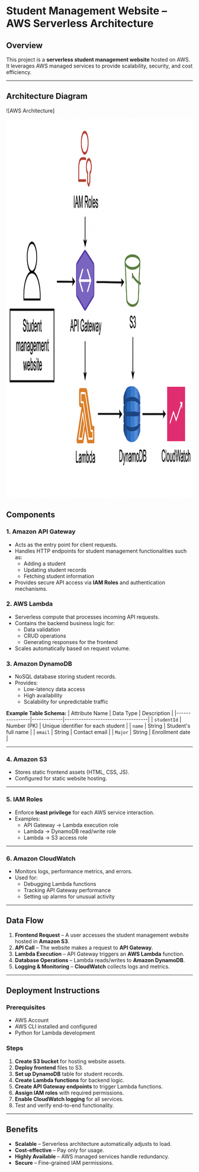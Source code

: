# Student Management Website – AWS Serverless Architecture

## Overview
This project is a **serverless student management website** hosted on AWS.  
It leverages AWS managed services to provide scalability, security, and cost efficiency.

---

## Architecture Diagram
![AWS Architecture]

<img width="1536" height="1024" alt="image" src="https://github.com/omarrashad95/student_records_AWS/blob/main/Architecture.png" />


## Components

### 1. **Amazon API Gateway**
- Acts as the entry point for client requests.
- Handles HTTP endpoints for student management functionalities such as:
  - Adding a student
  - Updating student records
  - Fetching student information
- Provides secure API access via **IAM Roles** and authentication mechanisms.

### 2. **AWS Lambda**
- Serverless compute that processes incoming API requests.
- Contains the backend business logic for:
  - Data validation
  - CRUD operations
  - Generating responses for the frontend
- Scales automatically based on request volume.

### 3. **Amazon DynamoDB**
- NoSQL database storing student records.
- Provides:
  - Low-latency data access
  - High availability
  - Scalability for unpredictable traffic

**Example Table Schema:**
| Attribute Name | Data Type   | Description                       |
|----------------|-------------|-----------------------------------|
| `studentId`    | Number (PK) | Unique identifier for each student |
| `name`         | String      | Student's full name               |
| `email`        | String      | Contact email                     |
| `Major`        | String      | Enrollment date                   |

---

### 4. **Amazon S3**
- Stores static frontend assets (HTML, CSS, JS).
- Configured for static website hosting.

---

### 5. **IAM Roles**
- Enforce **least privilege** for each AWS service interaction.
- Examples:
  - API Gateway → Lambda execution role
  - Lambda → DynamoDB read/write role
  - Lambda → S3 access role

---

### 6. **Amazon CloudWatch**
- Monitors logs, performance metrics, and errors.
- Used for:
  - Debugging Lambda functions
  - Tracking API Gateway performance
  - Setting up alarms for unusual activity

---

## Data Flow

1. **Frontend Request** – A user accesses the student management website hosted in **Amazon S3**.
2. **API Call** – The website makes a request to **API Gateway**.
3. **Lambda Execution** – API Gateway triggers an **AWS Lambda** function.
4. **Database Operations** – Lambda reads/writes to **Amazon DynamoDB**.
5. **Logging & Monitoring** – **CloudWatch** collects logs and metrics.


---

## Deployment Instructions

### Prerequisites
- AWS Account
- AWS CLI installed and configured
- Python for Lambda development

### Steps
1. **Create S3 bucket** for hosting website assets.
2. **Deploy frontend** files to S3.
3. **Set up DynamoDB** table for student records.
4. **Create Lambda functions** for backend logic.
5. **Create API Gateway endpoints** to trigger Lambda functions.
6. **Assign IAM roles** with required permissions.
7. **Enable CloudWatch logging** for all services.
8. Test and verify end-to-end functionality.

---

## Benefits
- **Scalable** – Serverless architecture automatically adjusts to load.
- **Cost-effective** – Pay only for usage.
- **Highly Available** – AWS managed services handle redundancy.
- **Secure** – Fine-grained IAM permissions.
